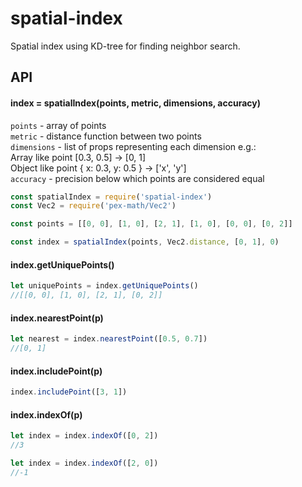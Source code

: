 # spatial-index

Spatial index using KD-tree for finding neighbor search.

## API

#### index = spatialIndex(points, metric, dimensions, accuracy)

`points` - array of points  
`metric` - distance function between two points  
`dimensions` - list of props representing each dimension e.g.:  
Array like point [0.3, 0.5] -> [0, 1]  
Object like point { x: 0.3, y: 0.5 } -> ['x', 'y']  
`accuracy` - precision below which points are considered equal  

```javascript
const spatialIndex = require('spatial-index')
const Vec2 = require('pex-math/Vec2')

const points = [[0, 0], [1, 0], [2, 1], [1, 0], [0, 0], [0, 2]]

const index = spatialIndex(points, Vec2.distance, [0, 1], 0)
```


#### index.getUniquePoints()

```javascript
let uniquePoints = index.getUniquePoints()
//[[0, 0], [1, 0], [2, 1], [0, 2]]
```

#### index.nearestPoint(p)

```javascript
let nearest = index.nearestPoint([0.5, 0.7])
//[0, 1]
```

#### index.includePoint(p)

```javascript
index.includePoint([3, 1])
```

#### index.indexOf(p)

```javascript
let index = index.indexOf([0, 2])
//3

let index = index.indexOf([2, 0])
//-1
````
